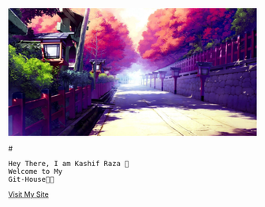 <img src="back.jpg" width="110%" height="260px" style="margin-left: 0px; margin-right: 0px;">

#<pre>Hey There, I am Kashif Raza 👦<br />Welcome to My Git-House👋🏻</pre>

<a href="https://kashif-raza2019.github.io/kashif-raza2019/" target="_blank">Visit My Site</a>
<!--
- 🔭 I’m currently working on ...
- 🌱 I’m currently learning ...
- 👯 I’m looking to collaborate on ...
- 🤔 I’m looking for help with ...
- 💬 Ask me about ...
- 📫 How to reach me: ...
- 😄 Pronouns: ...
- ⚡ Fun fact: ...
-->
